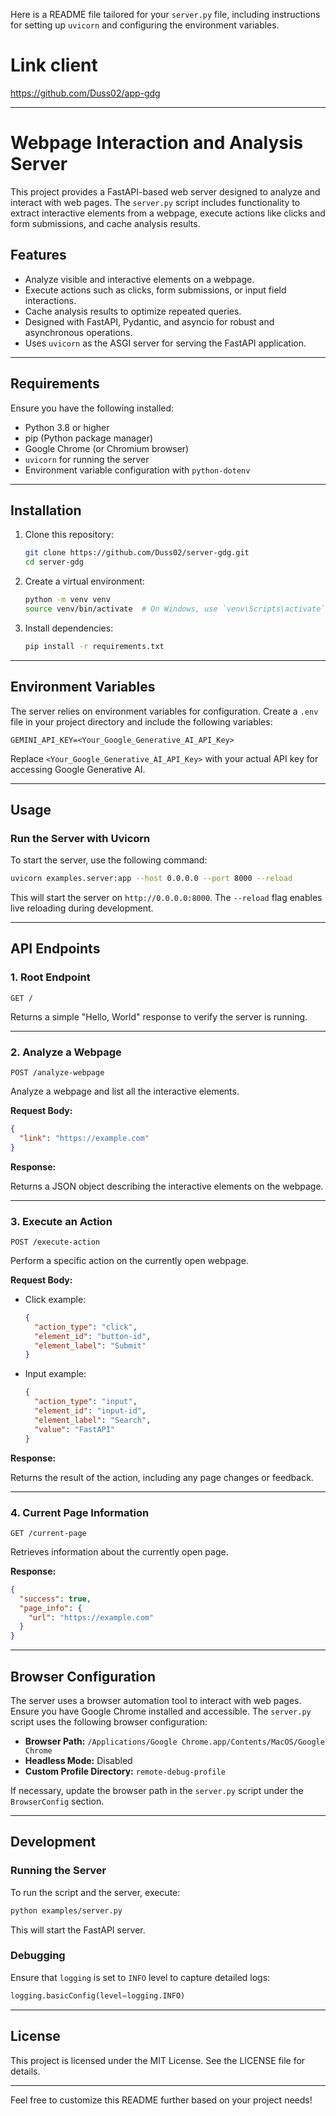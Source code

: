 Here is a README file tailored for your `server.py` file, including instructions for setting up `uvicorn` and configuring the environment variables.

# Link client
https://github.com/Duss02/app-gdg

---

# Webpage Interaction and Analysis Server

This project provides a FastAPI-based web server designed to analyze and interact with web pages. The `server.py` script includes functionality to extract interactive elements from a webpage, execute actions like clicks and form submissions, and cache analysis results.

## Features

- Analyze visible and interactive elements on a webpage.
- Execute actions such as clicks, form submissions, or input field interactions.
- Cache analysis results to optimize repeated queries.
- Designed with FastAPI, Pydantic, and asyncio for robust and asynchronous operations.
- Uses `uvicorn` as the ASGI server for serving the FastAPI application.

---

## Requirements

Ensure you have the following installed:

- Python 3.8 or higher
- pip (Python package manager)
- Google Chrome (or Chromium browser)
- `uvicorn` for running the server
- Environment variable configuration with `python-dotenv`

---

## Installation

1. Clone this repository:

   ```bash
   git clone https://github.com/Duss02/server-gdg.git
   cd server-gdg
   ```

2. Create a virtual environment:

   ```bash
   python -m venv venv
   source venv/bin/activate  # On Windows, use `venv\Scripts\activate`
   ```

3. Install dependencies:

   ```bash
   pip install -r requirements.txt
   ```

---

## Environment Variables

The server relies on environment variables for configuration. Create a `.env` file in your project directory and include the following variables:

```env
GEMINI_API_KEY=<Your_Google_Generative_AI_API_Key>
```

Replace `<Your_Google_Generative_AI_API_Key>` with your actual API key for accessing Google Generative AI.

---

## Usage

### Run the Server with Uvicorn

To start the server, use the following command:

```bash
uvicorn examples.server:app --host 0.0.0.0 --port 8000 --reload
```

This will start the server on `http://0.0.0.0:8000`. The `--reload` flag enables live reloading during development.

---

## API Endpoints

### 1. **Root Endpoint**

```http
GET /
```

Returns a simple "Hello, World" response to verify the server is running.

---

### 2. **Analyze a Webpage**

```http
POST /analyze-webpage
```

Analyze a webpage and list all the interactive elements.

**Request Body:**

```json
{
  "link": "https://example.com"
}
```

**Response:**

Returns a JSON object describing the interactive elements on the webpage.

---

### 3. **Execute an Action**

```http
POST /execute-action
```

Perform a specific action on the currently open webpage.

**Request Body:**

- Click example:

  ```json
  {
    "action_type": "click",
    "element_id": "button-id",
    "element_label": "Submit"
  }
  ```

- Input example:

  ```json
  {
    "action_type": "input",
    "element_id": "input-id",
    "element_label": "Search",
    "value": "FastAPI"
  }
  ```

**Response:**

Returns the result of the action, including any page changes or feedback.

---

### 4. **Current Page Information**

```http
GET /current-page
```

Retrieves information about the currently open page.

**Response:**

```json
{
  "success": true,
  "page_info": {
    "url": "https://example.com"
  }
}
```

---

## Browser Configuration

The server uses a browser automation tool to interact with web pages. Ensure you have Google Chrome installed and accessible. The `server.py` script uses the following browser configuration:

- **Browser Path:** `/Applications/Google Chrome.app/Contents/MacOS/Google Chrome`
- **Headless Mode:** Disabled
- **Custom Profile Directory:** `remote-debug-profile`

If necessary, update the browser path in the `server.py` script under the `BrowserConfig` section.

---

## Development

### Running the Server

To run the script and the server, execute:

```bash
python examples/server.py
```

This will start the FastAPI server.

### Debugging

Ensure that `logging` is set to `INFO` level to capture detailed logs:

```python
logging.basicConfig(level=logging.INFO)
```

---

## License

This project is licensed under the MIT License. See the LICENSE file for details.

---

Feel free to customize this README further based on your project needs!
